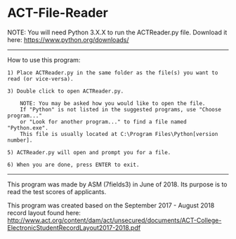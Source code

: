 # ACT-File-Reader

NOTE: You will need Python 3.X.X to run the ACTReader.py file. Download it here: https://www.python.org/downloads/

---

How to use this program:

	1) Place ACTReader.py in the same folder as the file(s) you want to read (or vice-versa).

	3) Double click to open ACTReader.py.

		NOTE: You may be asked how you would like to open the file. 
		If "Python" is not listed in the suggested programs, use "Choose program..." 
		or "Look for another program..." to find a file named "Python.exe". 
		This file is usually located at C:\Program Files\Python[version number].

	5) ACTReader.py will open and prompt you for a file.
	
	6) When you are done, press ENTER to exit.

---

This program was made by ASM (7fields3) in June of 2018. Its purpose is to read the test scores of applicants.

This program was created based on the September 2017 - August 2018 record layout found here:
http://www.act.org/content/dam/act/unsecured/documents/ACT-College-ElectronicStudentRecordLayout2017-2018.pdf
